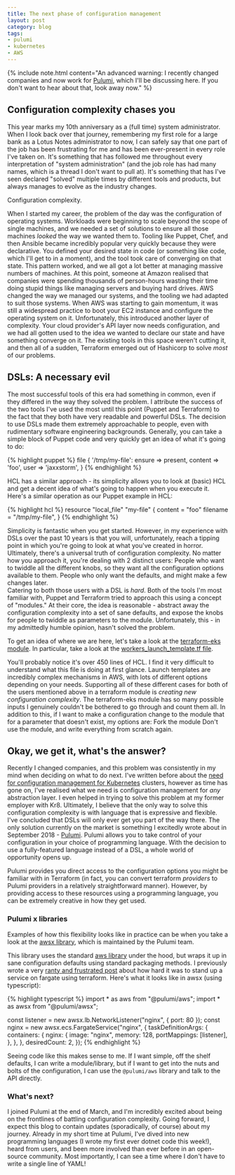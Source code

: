 ```yaml
---
title: The next phase of configuration management
layout: post
category: blog
tags:
- pulumi
- kubernetes
- AWS
---
```



{% include note.html content="An advanced warning: I recently changed companies and now work for [Pulumi](https://pulumi.com), which I'll be discussing here. If you don't want to hear about that, look away now." %}

## Configuration complexity chases you

This year marks my 10th anniversary as a (full time) system administrator. When I look back over that journey, remembering my first role for a large bank as a Lotus Notes administrator to now, I can safely say that one part of the job has been frustrating for me and has been ever-present in every role I've taken on. It's something that has followed me throughout every interpretation of "system administration" (and the job role has had many names, which is a thread I don't want to pull at). It's something that has I've seen declared "solved" multiple times by different tools and products, but always manages to evolve as the industry changes.

Configuration complexity.

When I started my career, the problem of the day was the configuration of operating systems. Workloads were beginning to scale beyond the scope of single machines, and we needed a set of solutions to ensure all those machines _looked_ the way we wanted them to. Tooling like Puppet, Chef, and then Ansible became incredibly popular very quickly because they were declarative. You defined your desired state in code (or something like code, which I'll get to in a moment), and the tool took care of converging on that state. This pattern worked, and we all got a lot better at managing massive numbers of machines.
At this point, someone at Amazon realised that companies were spending thousands of person-hours wasting their time doing stupid things like managing servers and buying hard drives. AWS changed the way we managed our systems, and the tooling we had adapted to suit those systems. When AWS was starting to gain momentum, it was still a widespread practice to boot your EC2 instance and configure the operating system on it.
Unfortunately, this introduced another layer of complexity. Your cloud provider's API layer now needs configuration, and we had all gotten used to the idea we wanted to declare our state and have something converge on it. The existing tools in this space weren't cutting it, and then all of a sudden, Terraform emerged out of Hashicorp to solve _most_ of our problems.

## DSLs: A necessary evil

The most successful tools of this era had something in common, even if they differed in the way they solved the problem. I attribute the success of the two tools I've used the most until this point (Puppet and Terraform) to the fact that they both have very readable and powerful DSLs. The decision to use DSLs made them extremely approachable to people, even with rudimentary software engineering backgrounds. Generally, you can take a simple block of Puppet code and very quickly get an idea of what it's going to do:

{% highlight puppet %}
  file { '/tmp/my-file':
    ensure  => present,
    content => 'foo',
    user    => 'jaxxstorm',
  }
{% endhighlight %}

HCL has a similar approach - its simplicity allows you to look at (basic) HCL and get a decent idea of what's going to happen when you execute it. Here's a similar operation as our Puppet example in HCL:

{% highlight hcl %}
resource "local_file" "my-file" {
    content     = "foo"
    filename = "/tmp/my-file",
}
{% endhighlight %}

Simplicity is fantastic when you get started. However, in my experience with DSLs over the past 10 years is that you will, unfortunately, reach a tipping point in which you're going to look at what you've created in horror. 
Ultimately, there's a universal truth of configuration complexity. No matter how you approach it, you're dealing with 2 distinct users:
People who want to twiddle all the different knobs, so they want all the configuration options available to them.
People who only want the defaults, and might make a few changes later.  
Catering to both those users with a DSL is _hard_. Both of the tools I'm most familiar with, Puppet and Terraform tried to approach this using a concept of "modules." At their core, the idea is reasonable - abstract away the configuration complexity into a set of sane defaults, and expose the knobs for people to twiddle as parameters to the module. Unfortunately, this - in my admittedly humble opinion, hasn't solved the problem. 

To get an idea of where we are here, let's take a look at the [terraform-eks module](https://github.com/terraform-aws-modules/terraform-aws-eks). In particular, take a look at the [workers_launch_template.tf file](https://github.com/terraform-aws-modules/terraform-aws-eks/blob/master/workers_launch_template.tf).

You'll probably notice it's over 450 lines of HCL. I find it very difficult to understand what this file is doing at first glance. Launch templates are incredibly complex mechanisms in AWS, with lots of different options depending on your needs. Supporting all of these different cases for both of the users mentioned above in a terraform module is _creating new configuration complexity_. The terraform-eks module has so many possible inputs I genuinely couldn't be bothered to go through and count them all. In addition to this, if I want to make a configuration change to the module that for a parameter that doesn't exist, my options are:
Fork the module
Don't use the module, and write everything from scratch again.

## Okay, we get it, what's the answer?

Recently I changed companies, and this problem was consistently in my mind when deciding on what to do next. I've written before about the [need for configuration management for Kubernetes](https://leebriggs.co.uk/blog/2018/05/08/kubernetes-config-mgmt.html) clusters, however as time has gone on, I've realised what we need is configuration management for _any_ abstraction layer. I even helped in trying to solve this problem at my former employer with Kr8.
Ultimately, I believe that the only way to solve this configuration complexity is with language that is expressive and flexible. I've concluded that DSLs will only ever get you part of the way there.
The only solution currently on the market is something I excitedly wrote about in September 2018 - [Pulumi](https://www.pulumi.com/).
Pulumi allows you to take control of your configuration in your choice of programming language. With the decision to use a fully-featured language instead of a DSL, a whole world of opportunity opens up. 

Pulumi provides you direct access to the configuration options you might be familiar with in Terraform (in fact, you can convert terraform _providers_ to Pulumi providers in a relatively straightforward manner). However, by providing access to these resources using a programming language, you can be extremely creative in how they get used.

### Pulumi x libraries

Examples of how this flexibility looks like in practice can be when you take a look at the [awsx library](https://github.com/pulumi/pulumi-awsx), which is maintained by the Pulumi team.

This library uses the standard [aws library](https://github.com/pulumi/pulumi-aws) under the hood, but wraps it up in sane configuration defaults using standard packaging methods. I previously wrote a very [ranty and frustrated post](https://leebriggs.co.uk/blog/2019/04/13/the-fargate-illusion.html) about how hard it was to stand up a service on fargate using terraform. Here's what it looks like in awsx (using typescript):

{% highlight typescript %}
import * as aws from "@pulumi/aws";
import * as awsx from "@pulumi/awsx";

const listener = new awsx.lb.NetworkListener("nginx", { port: 80 });
const nginx = new awsx.ecs.FargateService("nginx", {
    taskDefinitionArgs: {
        containers: {
            nginx: {
                image: "nginx",
                memory: 128,
                portMappings: [listener],
            },
        },
    },
    desiredCount: 2,
});
{% endhighlight %}

Seeing code like this makes sense to me. If I want simple, off the shelf defaults, I can write a module/library, but if I want to get into the nuts and bolts of the configuration, I can use the `@pulumi/aws` library and talk to the API directly. 

### What's next?

I joined Pulumi at the end of March, and I'm incredibly excited about being on the frontlines of battling configuration complexity. Going forward, I expect this blog to contain updates (sporadically, of course) about my journey. Already in my short time at Pulumi, I've dived into new programming languages (I wrote my first ever dotnet code this week!), heard from users, and been more involved than ever before in an open-source community. Most importantly, I can see a time where I don't have to write a single line of YAML!
